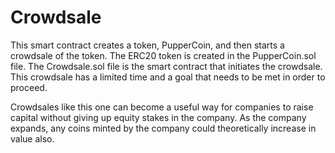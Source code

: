 # Crowdsale
This smart contract creates a token, PupperCoin, and then starts a crowdsale of the token.  The ERC20 token is created in the PupperCoin.sol file. The Crowdsale.sol file is the smart contract that initiates the crowdsale.  This crowdsale has a limited time and a goal that needs to be met in order to proceed.

Crowdsales like this one can become a useful way for companies to raise capital without giving up equity stakes in the company.  As the company expands, any coins minted by the company could theoretically increase in value also. 